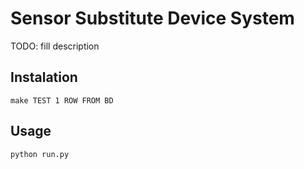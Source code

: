 # Sensor Substitute Device System
TODO: fill description

## Instalation
```
make TEST 1 ROW FROM BD
```
## Usage
```
python run.py
```
